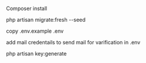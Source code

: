 Composer install

php artisan migrate:fresh --seed

copy .env.example .env

add mail credentails to send mail for varification in .env

php artisan key:generate
